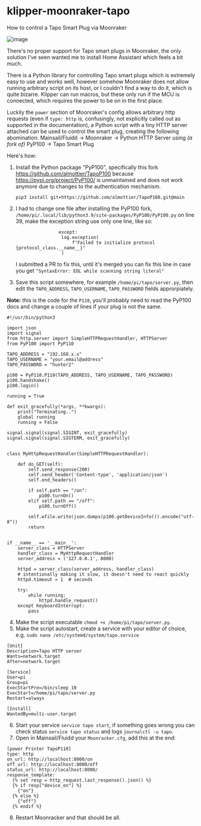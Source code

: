 # klipper-moonraker-tapo
How to control a Tapo Smart Plug via Moonraker

![image](https://github.com/mainde/klipper-moonraker-tapo/assets/14027750/0227d972-d46c-45f4-98c7-80764b22b9da)

There's no proper support for Tapo smart plugs in Moonraker, the only solution I've seen wanted me to install Home Assistant which feels a bit much. 

There is a Python library for controlling Tapo smart plugs which is extremely easy to use and works well, however somehow Moonraker does not allow running arbitrary script on its host, or I couldn't find a way to do it, which is quite bizarre. Klipper can run macros, but these only run if the MCU is connected, which requires the power to be on in the first place. 

Luckily the `power` section of Moonraker's config allows arbitrary http requests (even if `type: http` is, confusingly, not explicitly called out as supported in the documentation), a Python script with a tiny HTTP server attached can be used to control the smart plug, creating the following abomination:
Mainsail/Fluidd -> Moonraker -> Python HTTP Server using _(a fork of)_ PyP100 -> Tapo Smart Plug

Here's how:
1. Install the Python package "PyP100", specifically this fork https://github.com/almottier/TapoP100 because https://pypi.org/project/PyP100/ is unmaintained and does not work anymore due to changes to the authentication mechanism.
   
   `pip3 install git+https://github.com/almottier/TapoP100.git@main`
2. I had to change one file after installing the PyP100 fork, `/home/pi/.local/lib/python3.9/site-packages/PyP100/PyP100.py` on line 39, make the exception string use only one line, like so:
   ```
                   except:
                    log.exception(
                        f"Failed to initialize protocol {protocol_class.__name__}"
                    )
   ```
   I submitted a PR to fix this, until it's merged you can fix this line in case you get `"SyntaxError: EOL while scanning string literal"`
3. Save this script somewhere, for example `/home/pi/tapo/server.py`, then edit the `TAPO_ADDRESS`, `TAPO_USERNAME`, `TAPO_PASSWORD` fields approrpiately.

**Note:** this is the code for the `P110`, you'll probably need to read the PyP100 docs and change a couple of lines if your plug is not the same.
  ```python3
  #!/usr/bin/python3
  
  import json
  import signal
  from http.server import SimpleHTTPRequestHandler, HTTPServer
  from PyP100 import PyP110
  
  TAPO_ADDRESS = "192.168.x.x"
  TAPO_USERNAME = "your.email@address"
  TAPO_PASSWORD = "hunter2"
  
  p100 = PyP110.P110(TAPO_ADDRESS, TAPO_USERNAME, TAPO_PASSWORD)
  p100.handshake()
  p100.login()
  
  running = True
  
  def exit_gracefully(*args, **kwargs):
      print("Terminating..")
      global running
      running = False
  
  signal.signal(signal.SIGINT, exit_gracefully)
  signal.signal(signal.SIGTERM, exit_gracefully)
  
  
  class MyHttpRequestHandler(SimpleHTTPRequestHandler):
  
      def do_GET(self):
          self.send_response(200)
          self.send_header('Content-type', 'application/json')
          self.end_headers()
  
          if self.path == "/on":
              p100.turnOn()
          elif self.path == "/off":
              p100.turnOff()
  
          self.wfile.write(json.dumps(p100.getDeviceInfo()).encode("utf-8"))
          return
  
  
  if __name__ == '__main__':
      server_class = HTTPServer
      handler_class = MyHttpRequestHandler
      server_address = ('127.0.0.1', 8000)
  
      httpd = server_class(server_address, handler_class)
      # intentionally making it slow, it doesn't need to react quickly
      httpd.timeout = 1  # seconds
  
      try:
          while running:
              httpd.handle_request()
      except KeyboardInterrupt:
          pass
  ```
4. Make the script executable `chmod +x /home/pi/tapo/server.py`.
5. Make the script autostart, create a service with your editor of choice, e.g. `sudo nano /etc/systemd/system/tapo.service`
  ```
  [Unit]
  Description=Tapo HTTP server
  Wants=network.target
  After=network.target
  
  [Service]
  User=pi
  Group=pi
  ExecStartPre=/bin/sleep 10
  ExecStart=/home/pi/tapo/server.py
  Restart=always
  
  [Install]
  WantedBy=multi-user.target
 ```
6. Start your service `service tapo start`, if something goes wrong you can check status `service tapo status` and logs `journalctl -u tapo`.
7. Open in Mainsail/Fluidd your `Moonracker.cfg`, add this at the end:
```
[power Printer TapoP110]
type: http
on_url: http://localhost:8000/on
off_url: http://localhost:8000/off
status_url: http://localhost:8000/
response_template:
  {% set resp = http_request.last_response().json() %}
  {% if resp["device_on"] %}
    {"on"}
  {% else %}
    {"off"}
  {% endif %}
```
8. Restart Moonracker and that should be all.
